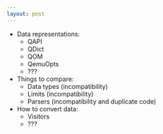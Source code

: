 ```yaml
---
layout: post
---
```


* Data representations:
  * QAPI
  * QDict
  * QOM
  * QemuOpts
  * ???
* Things to compare:
  * Data types (incompatibility)
  * Limits (incompatibility)
  * Parsers (incompatibility and duplicate code)
* How to convert data:
  * Visitors
  * ???
